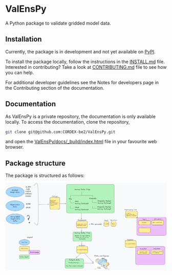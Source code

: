 # ValEnsPy
A Python package to validate gridded model data.

## Installation

Currently, the package is in development and not yet available on [PyPI](https://pypi.org/).

To install the package locally, follow the instructions in the [INSTALL.md](docs/installation_pages/INSTALL.md) file.
Interested in contributing? Take a look at [CONTRIBUTING.md](docs/contribution_pages/CONTRIBUTING.md) file to see how you can help.

For additional developer guidelines see the Notes for developers page in the Contributing section of the documentation.

## Documentation
As ValEnsPy is a private repository, the documentation is only available locally.
To access the documentation, clone the repository,
```bash
git clone git@github.com:CORDEX-be2/ValEnsPy.git
```
and open the [ValEnsPy/docs/_build/index.html](docs/_build/index.html) file in your favourite web browser.

## Package structure

The package is structured as follows:

![Package structure](docs/package_structure.png)
